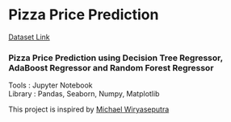 # Pizza Price Prediction

[Dataset Link](https://www.kaggle.com/datasets/knightbearr/pizza-price-prediction?select=pizza_v1.csv)

<h3>Pizza Price Prediction using Decision Tree Regressor, AdaBoost Regressor and Random Forest Regressor </h3>

Tools   : Jupyter Notebook <br>
Library : Pandas, Seaborn, Numpy, Matplotlib <br>

This project is inspired by [Michael Wiryaseputra](https://www.linkedin.com/in/michael-wiryaseputra/)
